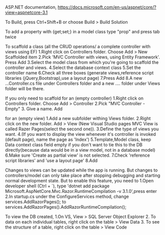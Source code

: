 ASP.NET documentation,
https://docs.microsoft.com/en-us/aspnet/core/?view=aspnetcore-3.1

To Build,
press Ctrl+Shift+B or choose Build > Build Solution

To add a property with {get;set;} in a model class
type "prop" and press tab twice

To scaffold a class (all the CRUD operations/ a complete controller with views using EF)
1.Right click on Controllers folder. Choose Add > New Scaffolded item
2.Pick 'MVC Controller with views, using Entity Framework'. Press Add 
3.Select the model class from which you're going to scaffold the controller and views.
4.Select the database context class
5.Set the controller name
6.Check all three boxes (generate views,reference script libraries (jQuery,Bootstrap),use a layout page)
7.Press Add
8.A new ...Controller.cs file under Controllers folder and a new .... folder under Views folder will be there.

If you only need to scaffold 
for an (empty controller)
1.Right click on Controllers folder. Choose Add > Controller
2.Pick "MVC Controller - Empty"
3. Give a name. Add

for an (empty view)
1.Add a new subfolder withing Views folder.
2.Right click on the new folder. Add > View (New Visual Studio pages MVC View is called Razer Pages(select the second one)).
3.Define the type of views you want.
4.(If you want to display the view whenever it's controller is invoked (default page), name the page as 'Index')
5.Template,Model class, keep Data context class field empty if you don't want to tie this to the DB directly(because data would be in a view model, not in a database model)
6.Make sure 'Create as partial view' is not selected.
7.Check 'reference script libraries' and 'use a layout page'
8.Add

Changes to views can be updated while the app is running.
But changes to controllers/model can only take place after stopping debugging and starting normal development state.
But to enable this feature, you need to
1.Open developer shell (Ctrl + `), type 'dotnet add <name-of-the-project> package Microsoft.AspNetCore.Mvc.Razor.RuntimeCompilation -v 3.1.0',press enter
2.In startup.cs under the ConfigureServices method, change services.AddRazorPages(); to services.AddRazorPages().AddRazorRuntimeCompilation();

To view the DB created,
1.On VS, View > SQL Server Object Explorer
2. To data on each individual tables, right click on the table > View Data
3. To see the structure of a table, right click on the table > View Code


